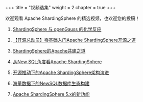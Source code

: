 +++
title = "视频选集"
weight = 2
chapter = true
+++

欢迎观看 Apache ShardingSphere 的精选视频，也欢迎您的投稿！

1. [ShardingSphere 与 openGauss 的化学反应](/cn/videos/openGauss/)

2. [【开源总动员】零基础入门Apache ShardingSphere开源之道](/cn/videos/opensource/)

3. [ShardingSphere的Apache共建之道](/cn/videos/build/)  

4. [从New SQL角度看Apache ShardingSphere](/cn/videos/new_sql/)

5. [开源推动下的Apache ShardingSphere架构演进](/cn/videos/evolution/)  

6. [海量数据下的NewSQL数据库生态构建](/cn/videos/ecosystem/)  

7. [Apache ShardingSphere 5.x的新功能](/cn/videos/Newfeature/)
